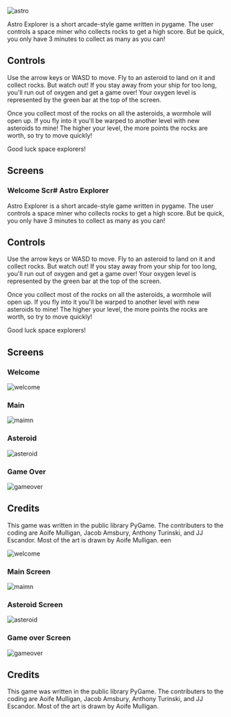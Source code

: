 ![astro](assets/Screenshot/astro.png)

Astro Explorer is a short arcade-style game written in pygame. The user controls a space miner who collects rocks to get a high score. But be quick, you only have 3 minutes to collect as many as you can!

## Controls

Use the arrow keys or WASD to move. Fly to an asteroid to land on it and collect rocks. But watch out! If you stay away from your ship for too long, you'll run out of oxygen and get a game over! Your oxygen level is represented by the green bar at the top of the screen.

Once you collect most of the rocks on all the asteroids, a wormhole will open up. If you fly into it you'll be warped to another level with new asteroids to mine! The higher your level, the more points the rocks are worth, so try to move quickly!

Good luck space explorers!

## Screens

### Welcome Scr# Astro Explorer

Astro Explorer is a short arcade-style game written in pygame. The user controls a space miner who collects rocks to get a high score. But be quick, you only have 3 minutes to collect as many as you can!

## Controls

Use the arrow keys or WASD to move. Fly to an asteroid to land on it and collect rocks. But watch out! If you stay away from your ship for too long, you'll run out of oxygen and get a game over! Your oxygen level is represented by the green bar at the top of the screen.

Once you collect most of the rocks on all the asteroids, a wormhole will open up. If you fly into it you'll be warped to another level with new asteroids to mine! The higher your level, the more points the rocks are worth, so try to move quickly!

Good luck space explorers!

## Screens

### Welcome

![welcome](assets/Screenshot/welcome.png)

### Main

![maimn](assets/Screenshot/main.png)

### Asteroid

![asteroid](assets/Screenshot/asteroid.png)

### Game Over

![gameover](assets/Screenshot/gameover.png)


## Credits

This game was written in the public library PyGame. The contributers to the coding are Aoife Mulligan, Jacob Amsbury, Anthony Turinski, and JJ Escandor. Most of the art is drawn by Aoife Mulligan.
een

![welcome](assets/Screenshot/welcome.png)

### Main Screen

![maimn](assets/Screenshot/main.png)

### Asteroid Screen

![asteroid](assets/Screenshot/asteroid.png)

### Game over Screen

![gameover](assets/Screenshot/gameover.png)


## Credits

This game was written in the public library PyGame. The contributers to the coding are Aoife Mulligan, Jacob Amsbury, Anthony Turinski, and JJ Escandor. Most of the art is drawn by Aoife Mulligan.
